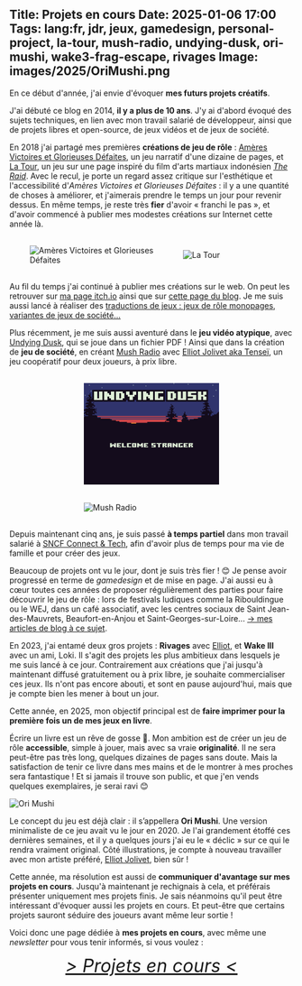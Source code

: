 Title: Projets en cours
Date: 2025-01-06 17:00
Tags: lang:fr, jdr, jeux, gamedesign, personal-project, la-tour, mush-radio, undying-dusk, ori-mushi, wake3-frag-escape, rivages
Image: images/2025/OriMushi.png
---

En ce début d'année, j'ai envie d'évoquer **mes futurs projets créatifs**.

J'ai débuté ce blog en 2014, **il y a plus de 10 ans**.
J'y ai d'abord évoqué des sujets techniques, en lien avec mon travail salarié de développeur,
ainsi que de projets libres et open-source, de jeux vidéos et de jeux de société.

En 2018 j'ai partagé mes premières **créations de jeu de rôle** :
[Amères Victoires et Glorieuses Défaites](ameres-victoires-et-glorieuses-defaites.html),
un jeu narratif d'une dizaine de pages,
et [La Tour](la-tour-et-cheat-your-own-adventure.html), un jeu sur une page inspiré du film d'arts martiaux indonésien _[The Raid](https://en.wikipedia.org/wiki/The_Raid_%282011_film%29)_.
Avec le recul, je porte un regard assez critique sur l'esthétique et l'accessibilité d'_Amères Victoires et Glorieuses Défaites_ : il y a une quantité de choses à améliorer, et j'aimerais prendre le temps un jour pour revenir dessus. En même temps, je reste très **fier** d'avoir « franchi le pas », et d'avoir commencé à publier mes modestes créations sur Internet cette année là.

<div class="side-by-side">
  <img class="miniature" alt="Amères Victoires et Glorieuses Défaites" src="images/2025/01/gdav-miniature.png">
  <img class="miniature thin" alt="La Tour" src="images/2025/01/LaTour-miniature.png">
</div>

Au fil du temps j'ai continué à publier mes créations sur le web.
On peut les retrouver sur [ma page itch.io](https://lucas-c.itch.io/)
ainsi que sur [cette page du blog](pages/jeux-de-role.html).
Je me suis aussi lancé à réaliser des [traductions de jeux : jeux de rôle monopages, variantes de jeux de société...](tag/traduction.html)

Plus récemment, je me suis aussi aventuré dans le **jeu vidéo atypique**, avec [Undying Dusk](https://lucas-c.itch.io/undying-dusk), qui se joue dans un fichier PDF !
Ainsi que dans la création de **jeu de société**, en créant [Mush Radio](https://mush-radio.chezsoi.org/) avec [Elliot Jolivet aka Tenseï](https://illutensei.com/), un jeu coopératif pour deux joueurs, à prix libre.

<div class="side-by-side">
  <img class="miniature" alt="Undying Dusk" src="https://raw.githubusercontent.com/Lucas-C/undying-dusk/main/trailer/undying-dusk-trailer2.gif">
  <img class="miniature" alt="Mush Radio" src="images/2021/03/MushRadioCard.jpg">
</div>

Depuis maintenant cinq ans, je suis passé **à temps partiel** dans mon travail salarié à [SNCF Connect & Tech](https://www.sncf-connect-tech.fr/), afin d'avoir plus de temps pour ma vie de famille et pour créer des jeux.

Beaucoup de projets ont vu le jour, dont je suis très fier ! 😊
Je pense avoir progressé en terme de _gamedesign_ et de mise en page.
J'ai aussi eu à cœur toutes ces années de proposer régulièrement des parties pour faire découvrir le jeu de rôle : lors de festivals ludiques comme la Ribouldingue ou le WEJ, dans un café associatif, avec les centres sociaux de Saint Jean-des-Mauvrets, Beaufort-en-Anjou et Saint-Georges-sur-Loire...
[→ mes articles de blog à ce sujet](tag/faire-decouvrir-le-jdr.html).

En 2023, j'ai entamé deux gros projets :
**Rivages** avec [Elliot](https://illutensei.com/), et **Wake III** avec un ami, Loki.
Il s'agit des projets les plus ambitieux dans lesquels je me suis lancé à ce jour.
Contrairement aux créations que j'ai jusqu'à maintenant diffusé gratuitement ou à prix libre,
je souhaite commercialiser ces jeux.
Ils n'ont pas encore abouti, et sont en pause aujourd'hui, mais que je compte bien les mener à bout un jour.

Cette année, en 2025, mon objectif principal est de **faire imprimer pour la première fois un de mes jeux en livre**.

Écrire un livre est un rêve de gosse 🤩.
Mon ambition est de créer un jeu de rôle **accessible**, simple à jouer, mais avec sa vraie **originalité**.
Il ne sera peut-être pas très long, quelques dizaines de pages sans doute.
Mais la satisfaction de tenir ce livre dans mes mains et de le montrer à mes proches sera fantastique !
Et si jamais il trouve son public, et que j'en vends quelques exemplaires, je serai ravi 😊

<img alt="Ori Mushi" src="images/2025/01/OriMushi.png" style="max-width: 20rem">

Le concept du jeu est déjà clair : il s’appellera **Ori Mushi**.
Une version minimaliste de ce jeu avait vu le jour en 2020.
Je l'ai grandement étoffé ces dernières semaines,
et il y a quelques jours j'ai eu le « déclic » sur ce qui le rendra vraiment original.
Côté illustrations, je compte à nouveau travailler avec mon artiste préféré, [Elliot Jolivet](https://illutensei.com/), bien sûr !

Cette année, ma résolution est aussi de **communiquer d'avantage sur mes projets en cours**.
Jusqu'à maintenant je rechignais à cela, et préférais présenter uniquement mes projets finis.
Je sais néanmoins qu'il peut être intéressant d'évoquer aussi les projets en cours.
Et peut-être que certains projets sauront séduire des joueurs avant même leur sortie !

Voici donc une page dédiée à **mes projets en cours**,
avec même une _newsletter_ pour vous tenir informés, si vous voulez :

<div style="font-size: 2rem; text-align: center">
    <em><a href="pages/projets-en-cours.html"> > Projets en cours < </a></em>
</div>
<br>

<style>
.side-by-side {
  display: flex;
  justify-content: center;
  align-items: center;
  flex-flow: wrap;
}
img.miniature { margin: 1rem; width: 15rem; max-width: 50%; }
img.miniature.thin { width: 10rem }
</style>

<!-- Com'
* [ ] https://lucas-c.itch.io/
* [ ] mon Discord
* [ ] email aux amis
* [ ] Signal famille Cesbron
-->
